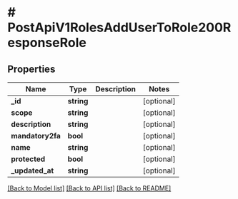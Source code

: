 # # PostApiV1RolesAddUserToRole200ResponseRole

## Properties

Name | Type | Description | Notes
------------ | ------------- | ------------- | -------------
**_id** | **string** |  | [optional]
**scope** | **string** |  | [optional]
**description** | **string** |  | [optional]
**mandatory2fa** | **bool** |  | [optional]
**name** | **string** |  | [optional]
**protected** | **bool** |  | [optional]
**_updated_at** | **string** |  | [optional]

[[Back to Model list]](../../README.md#models) [[Back to API list]](../../README.md#endpoints) [[Back to README]](../../README.md)
